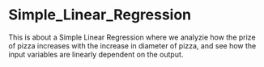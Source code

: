 # Simple_Linear_Regression

This is about a Simple Linear Regression where we analyzie how the prize of pizza increases with the increase in diameter of pizza, and see how the input variables are linearly dependent on the output.
